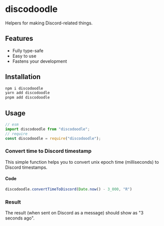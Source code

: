 # discodoodle

Helpers for making Discord-related things.

## Features

- Fully type-safe
- Easy to use
- Fastens your development

## Installation

```sh
npm i discodoodle
yarn add discodoodle
pnpm add discodoodle
```

## Usage

```js
// esm
import discodoodle from "discodoodle";
// require
const discodoodle = require("discodoodle");
```

### Convert time to Discord timestamp

This simple function helps you to convert unix epoch time (milliseconds) to Discord timestamps.

#### Code

```js
discodoodle.convertTimeToDiscord(Date.now() - 3_000, "R")
```

### Result

The result (when sent on Discord as a message) should show as "3 seconds ago".
